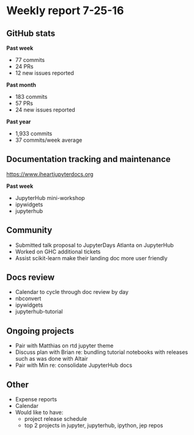 # Weekly report 7-25-16

## GitHub stats

**Past week**
- 77 commits
- 24 PRs
- 12 new issues reported

**Past month**
- 183 commits
- 57 PRs
- 24 new issues reported

**Past year**
- 1,933 commits
- 37 commits/week average

## Documentation tracking and maintenance

https://www.iheartjupyterdocs.org

**Past week**
- JupyterHub mini-workshop
- ipywidgets
- jupyterhub

## Community
- Submitted talk proposal to JupyterDays Atlanta on JupyterHub
- Worked on GHC additional tickets
- Assist scikit-learn make their landing doc more user friendly

## Docs review
- Calendar to cycle through doc review by day
- nbconvert
- ipywidgets
- jupyterhub-tutorial

## Ongoing projects
- Pair with Matthias on rtd jupyter theme
- Discuss plan with Brian re: bundling tutorial notebooks with releases such
as was done with Altair
- Pair with Min re: consolidate JupyterHub docs

## Other
- Expense reports
- Calendar
- Would like to have:
    - project release schedule
    - top 2 projects in jupyter, jupyterhub, ipython, jep repos



